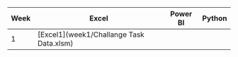 |Week   |Excel                 |Power BI                |Python                  |
|-------|----------------------|------------------------|------------------------|
|1 |[Excel1](week1/Challange Task Data.xlsm) |       |    |
